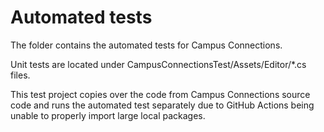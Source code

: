 # Automated tests

The folder contains the automated tests for Campus Connections.

Unit tests are located under CampusConnectionsTest/Assets/Editor/*.cs files.

This test project copies over the code from Campus Connections source code and runs the automated test separately due to GitHub Actions being unable to properly import large local packages.